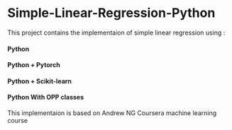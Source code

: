 # Simple-Linear-Regression-Python
This project contains the implementaion of simple linear regression using :

#### Python
#### Python + Pytorch
#### Python + Scikit-learn
#### Python With OPP classes

This implementaion is based on Andrew NG Coursera machine learning course
